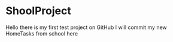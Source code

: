 # ShoolProject
Hello
there is my first test project on GitHub
I will commit my new HomeTasks from school here
